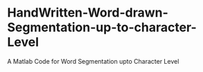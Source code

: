 # HandWritten-Word-drawn-Segmentation-up-to-character-Level
A Matlab Code for Word Segmentation upto Character Level
